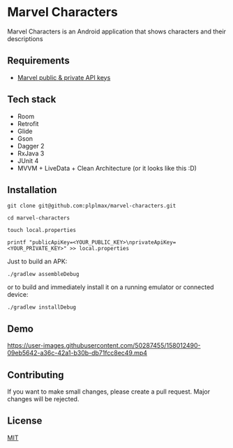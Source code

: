 # Marvel Characters

Marvel Characters is an Android application that shows characters and their descriptions

## Requirements
- [Marvel public & private API keys](https://developer.marvel.com/signup)

## Tech stack
- Room
- Retrofit
- Glide
- Gson
- Dagger 2
- RxJava 3
- JUnit 4
- MVVM + LiveData + Clean Architecture (or it looks like this :D)

## Installation

```batch
git clone git@github.com:plplmax/marvel-characters.git
```

```batch
cd marvel-characters
```

```batch
touch local.properties
```

```batch
printf "publicApiKey=<YOUR_PUBLIC_KEY>\nprivateApiKey=<YOUR_PRIVATE_KEY>" >> local.properties
```

Just to build an APK:

```batch
./gradlew assembleDebug
```

or to build and immediately install it on a running emulator or connected device:

```batch
./gradlew installDebug
```

## Demo

https://user-images.githubusercontent.com/50287455/158012490-09eb5642-a36c-42a1-b30b-db71fcc8ec49.mp4

## Contributing
If you want to make small changes, please create a pull request. Major changes will be rejected.

## License
[MIT](https://choosealicense.com/licenses/mit/)
